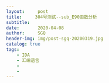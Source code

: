 ```yaml
---
layout:     post
title:     304号测试--sub_E90函数分析
subtitle:   
date:       2020-04-08
author:     SGQ
header-img: img/post-sgq-20200319.jpg
catalog: true
tags:
    - IDA
    - 汇编语言
    - 
    - 
---
```

